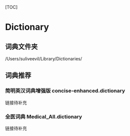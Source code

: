 [TOC]



# Dictionary

## 词典文件夹

/Users/suliveevil/Library/Dictionaries/

## 词典推荐

### 简明英汉词典增强版 concise-enhanced.dictionary

链接待补充

### 全医词典 Medical_All.dictionary

链接待补充